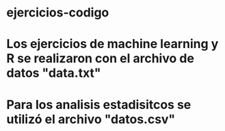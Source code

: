 # ejercicios-codigo
# Los ejercicios de machine learning y R se realizaron con el archivo de datos "data.txt"
# Para los analisis estadisitcos se utilizó el archivo "datos.csv"
